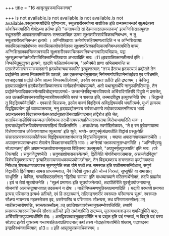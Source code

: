 +++
title = "16 आसृत्युपक्रमाधिकरणम्"

+++
is not available.is not available.is not available.is not available.वस्तुसामर्थ्यादिति पूर्वेणान्वयः, स्थूलशरीरस्योष्मा सर्वात्रिक इति ग्रन्थस्थानन्तरं सूक्ष्मदेहस्य र्सावत्रिकत्वादिति शेषोऽध्या हर्तव्यः इति "सन्तापयति खं देहमापादतलमस्तकम्' इत्यग्निशिखाप्रयुक्त्तः स्थूलशरीरे आपादतलमभिव्याप्तः सन्तापशब्दित ऊष्मा सूक्ष्मशरीरसार्वत्रिकत्वनिबन्धनः, न तु स्थूलशरीरत्वनिबन्धन इत्यर्थः । अग्निशिखायाः क्रमेणोपसंहियमाणत्वादिति न च अग्निशिखायाः क्काचित्कत्वादेवोष्मणः क्काचित्कत्वोपत्तेर्नतस्य सूक्ष्मशरीरक्काचित्कत्वनिबन्धनत्वमिति वाच्यं, अग्निशिखाक्काचित्कत्वस्यापि सूक्ष्मशरीरक्काचित्कत्वनिबन्धनत्वादित्यभिप्रायः, यद्वा भूतसूक्ष्मान्तर्गततेर्जोशातिरिक्त्ताग्निशिखाया अभावादिति भावः ॥11॥हृदयान्निष्क्रामतीत्यर्थ इति । निष्कमितुमुद्युक्त्त इत्यर्थः, एतदपि फलितार्थकथनम्, "अथैनमेते प्राणा अभिसमायन्ति स एतास्तेजोमात्रास्समभ्याददानो हृदयमेवान्वपाक्रामति' इत्युक्त्तत्वात् "तस्य हैतस्थ हृदयस्याग्रं प्रद्योतते तेन प्रद्योतेनैष आत्मा निष्कामती'ति पठ्यते, अत एतत्सन्दर्भानुसारात् निर्गममार्गापरिज्ञानेनांतर्हृदय एव परिभ्रमति, पश्चाद्वदयाग्रं प्रद्योते तेनैष आत्मा निष्कामतीत्येवार्थः, तस्यैव स्वरसतः प्रतीतेः इति द्रष्टव्यम् । केचित्तु हृदयाग्रपद्योतनं हृदयैकदेशान्निष्कान्तस्य मार्गप्रदर्शनायोपयुज्यते, अतो यथाश्रुतार्थेपि नानुपपत्तिरित्याहुः, तेन प्रद्योतेनेत्यादिवाक्यस्येत्यादिचोद्यस्याऽयमर्थः- उत्क्रान्तेरविद्वन्मात्रविषयत्वे अर्चिरादिगतिरपि विदुषो न प्रसजेत्, अत उत्क्रान्तिवचनस्याविद्वन्मात्रविषयत्वमिति वक्त्तं न शक्यत इति, तस्मादविदुष इत्युक्त्तमिति शेषः । सिद्धान्ते तु विद्वद्विषयमेवेदमिति - एवकारो भिन्नक्रमः, इदमेव वाक्यं विद्वद्विषयं अविद्वद्विषयमपि भवतीत्यर्थः, मूर्ध्न इत्यस्य विद्वद्विषयत्वेन पूर्वं व्याख्यातत्वात्, ननु हृदयप्रद्योतनस्य सर्वसाधारण्ये तदोकाग्रज्वलनमित्यत्र भाष्ये अप्रज्वलनस्य विद्यासामर्थ्यलब्धहार्दानुग्रहाधीनत्वप्रतिपादनात् तद्विरोध इति चेत्, शताधिकनाडीविवेचकज्वलनविशेषस्य तदधीनत्वपरत्वप्रतिपादनपरतया विरोधाभावादिति भावः । इत्यत्रार्थपुत्रवित्तविषयेषणात्रयराहित्यं विवक्षितमिति । अत्रार्थशब्दः स्वर्गादिलोकपरः, "ते ह स्म पुत्रेषणायाश्च वित्तेषणायाश्च लोकेषणायाश्च व्युत्थाया' इति श्रुतेः, भाष्ये- अपपुनर्मृत्यंक्षयतीति विद्वांसं प्रस्तुत्येति संसारतरणरूपफलकीर्तनस्य विद्वद्विषयत्वावक्षयंभावात् विद्वांसमित्युक्त्तम् । षष्ठ्या अपादानवाचकत्वाञ्चेति । अपादानरूपसम्बन्धस्य शेषत्वेन विवक्षासम्भवादिति भावः । अग्नेरषां भक्षकत्वानुसन्धानमिति । "अग्निर्वैभृस्युः सोऽपामन्नम्' इति अपामग्न्यन्नत्वोपासनमुकत्वा विहितस्य फलमुच्यते, "अपपुनर्मृत्युञ्जयति' इति भावः ।परे त्वित्यादि । सगुणविदुषश्चेति । सगुणब्रह्मोपासकस्येत्यर्थः, द्वितीयेति योगविभागात्समासः, असामवेदविदुषः' विशेषविदुषश्शास्त्रम्' इत्यादिरामायणमाधकाव्यप्रयोगदर्शनात्, तेन विद्वच्छब्दस्य शत्रन्ततया कृद्योगषष्ठ्या निषेधात् शेषलक्षणषष्ठयाश्च सुरणगुणेति सता योगे षष्ठी ततः समस्यत इति षष्ठीसमासनिषेधात्, सगुणं विद्वानीति द्वितीयापक्ष सामस प्राप्त्यम्भवात्, नैवं निर्देशो युक्त्त इति चोच्चं निरस्तं, सुष्सुषेति वा समासात् साधुरिति । केचित्, गत्यादिपाठदर्शनात् "द्वितीया समास' इति माधव्याख्याने मल्लिनार्थेनोक्तं, तदपि ग्राह्यमेव । इयं च तेषां सूत्रयोजनेति । "सूक्ष्मं प्रमाणतः इति सूत्रयोजनेत्यर्थः, तदापीतेरिति पूवर्सूत्रयोजनायान्तु योजनांशे अत्यन्तदूष्याभावात् तदकथनं न दोषः । नाडीनिष्क्रमणश्रुतिरूपप्रमाणादिति । यद्यपि परभाष्ये प्रमाणत इत्यस् परिमाणत इत्यर्थः प्रतीयते, एवं हि तद्याख्यानं, तल्लिङ्गशरीरं स्वरूपतः परिमाणत्च सूक्ष्मं, स्वरूपतः सौक्ष्म्य नायनस्य महतस्तेजस इव, भ्रसरेणारिव च परिमाणतः सौक्ष्म्यस, तथ परिमाणतस्सौक्ष्म्ात् नाडीसञ्चारोपपत्तिः, स्वरूपतस्सौक्ष्म्ात् अप्रतिपातपार्श्वस्थानुपलम्भोपपत्तिरिति, तथापि प्रमाणपरत्वारस्यादियधपि सौक्ष्ना प्रतीयते इति तथोक्तमिति द्रष्टव्यम्, मृतत्वाभावाशङ्का शमयितुमिति पाठः, अर्चिरादिगत्युपपत्त्यर्थमिति छेदः । अतद्विषयत्वादनुदाहायर्मिति न च प्रद्यत इति पदं गन्तव्यं, न विद्यते पदं यस्य सोऽपद इत्येवं युक्त्तस्य गन्तव्यरहितत्वप्रतिपादनात् कथं तस्य नोदाहर्तव्यत्वमिति शंख्यम्, पदशब्दस्य इन्द्रादिस्थंनवाचित्वात् ॥13॥ ॥ इति आसृत्युपक्रमाधिकरणम् ॥